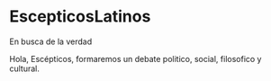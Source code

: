 # EscepticosLatinos 
En busca de la verdad


Hola, Escépticos, formaremos un debate politico, social, filosofico y cultural.   

  
